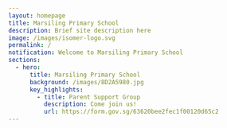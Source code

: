 ```yaml
---
layout: homepage
title: Marsiling Primary School
description: Brief site description here
image: /images/isomer-logo.svg
permalink: /
notification: Welcome to Marsiling Primary School
sections:
  - hero:
      title: Marsiling Primary School
      background: /images/8D2A5980.jpg
      key_highlights:
        - title: Parent Support Group
          description: Come join us!
          url: https://form.gov.sg/63620bee2fec1f00120d65c2
---
```

